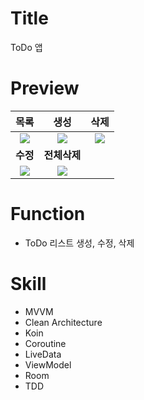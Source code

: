 # Title
ToDo 앱

# Preview
목록 | 생성 | 삭제
:---: | :---: | :---:
<img src= "https://user-images.githubusercontent.com/74343321/144487990-238d6d9d-6991-4a39-80cf-a2e2a5185c01.png"/> | <img src= "https://user-images.githubusercontent.com/74343321/144488085-943d5c0e-0254-42e4-bcd7-d101b01c6ee4.png"/> | <img src= "https://user-images.githubusercontent.com/74343321/144488133-d4cb29fa-e354-45a4-895d-52f339844e35.png"/>
**수정** | **전체삭제** | 
<img src= "https://user-images.githubusercontent.com/74343321/144488194-9308aebe-25f8-4057-ae3f-c004c388c41f.png"/> | <img src= "https://user-images.githubusercontent.com/74343321/144488358-ecc69659-6a7c-4419-a0ce-cae4b1af299d.png"/>

# Function
 * ToDo 리스트 생성, 수정, 삭제

# Skill
 * MVVM
 * Clean Architecture
 * Koin
 * Coroutine
 * LiveData
 * ViewModel
 * Room
 * TDD
